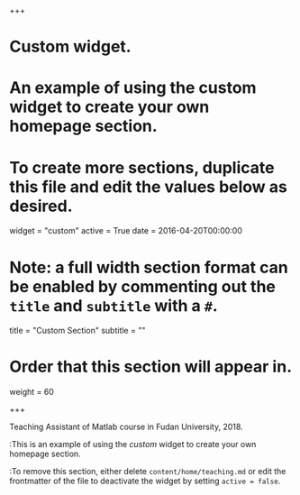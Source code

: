 +++
# Custom widget.
# An example of using the custom widget to create your own homepage section.
# To create more sections, duplicate this file and edit the values below as desired.
widget = "custom"
active = True
date = 2016-04-20T00:00:00

# Note: a full width section format can be enabled by commenting out the `title` and `subtitle` with a `#`.
title = "Custom Section"
subtitle = ""

# Order that this section will appear in.
weight = 60

+++

Teaching Assistant of Matlab course in Fudan University, 2018.



:This is an example of using the *custom* widget to create your own homepage section.

:To remove this section, either delete `content/home/teaching.md` or edit the frontmatter of the file to deactivate the widget by setting `active = false`.
